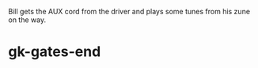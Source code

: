 Bill gets the AUX cord from the driver and plays some tunes from his zune on the way. 

# gk-gates-end